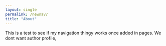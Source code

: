 ```yaml
---
layout: single
permalink: /newnav/
title: "About"
---
```


This is a test to see if my navigation thingy works once added in pages. We dont want author profile, 